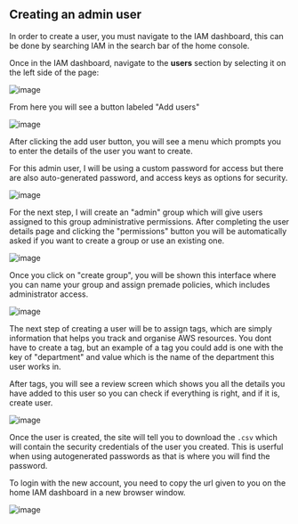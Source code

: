 ## Creating an admin user

In order to create a user, you must navigate to the IAM dashboard, this can be done by searching IAM in the search bar of the home console. 

Once in the IAM dashboard, navigate to the **users** section by selecting it on the left side of the page:

![image](https://user-images.githubusercontent.com/110176257/193111572-0e96eb8b-7665-41f4-8fa5-1220be89282d.png)

From here you will see a button labeled "Add users"

![image](https://user-images.githubusercontent.com/110176257/193111730-2e6d5906-54db-45b0-8f93-8c5d0be597bf.png)

After clicking the add user button, you will see a menu which prompts you to enter the details of the user you want to create. 

For this admin user, I will be using a custom password for access but there are also auto-generated password, and access keys as options for security. 

![image](https://user-images.githubusercontent.com/110176257/193113495-848b73d8-12d2-43bb-bb04-045efda2bb5b.png)

For the next step, I will create an "admin" group which will give users assigned to this group administrative permissions.
After completing the user details page and clicking the "permissions" button you will be automatically asked if you want to create a group or use an existing one.

![image](https://user-images.githubusercontent.com/110176257/193113894-c75f0853-37ff-4738-b7a2-74fbadf42872.png)

Once you click on "create group", you will be shown this interface where you can name your group and assign premade policies, which includes administrator access.

![image](https://user-images.githubusercontent.com/110176257/193114313-3cee8887-4685-4731-a4c0-f545e71dc4e8.png)

The next step of creating a user will be to assign tags, which are simply information that helps you track and organise AWS resources. You dont have to create a tag, but an example of a tag you could add is one with the key of "department" and value which is the name of the department this user works in. 

After tags, you will see a review screen which shows you all the details you have added to this user so you can check if everything is right, and if it is, create user.

![image](https://user-images.githubusercontent.com/110176257/193115354-dd2bf464-d5ae-4082-b7d5-2e4a2d8b5cff.png)

Once the user is created, the site will tell you to download the `.csv` which will contain the security credentials of the user you created. This is userful when using autogenerated passwords as that is where you will find the password.

To login with the new account, you need to copy the url given to you on the home IAM dashboard in a new browser window.


![image](https://user-images.githubusercontent.com/110176257/193116542-fe87e94f-454e-4d05-9d33-d2345ac07ff8.png)
